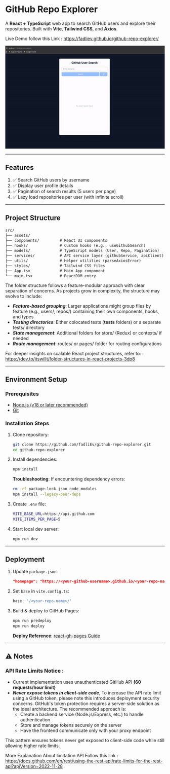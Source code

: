 # GitHub Repo Explorer

A **React + TypeScript** web app to search GitHub users and explore their repositories. Built with **Vite**, **Tailwind CSS**, and **Axios**.

Live Demo follow this Link : https://fadliev.github.io/github-repo-explorer/

![gif-image](/demo.gif)

---

## Features

1. ✅ Search GitHub users by username
2. ✅ Display user profile details
3. ✅ Pagination of search results (5 users per page)
4. ✅ Lazy load repositories per user (with infinite scroll)

---

## Project Structure

```
src/
├── assets/
├── components/         # React UI components
├── hooks/              # Custom hooks (e.g., useGithubSearch)
├── models/             # TypeScript models (User, Repo, Pagination)
├── services/           # API service layer (githubService, apiClient)
├── utils/              # Helper utilities (parseAxiosError)
├── styles/             # Tailwind CSS files
├── App.tsx             # Main App component
└── main.tsx            # ReactDOM entry
```

The folder structure follows a feature-modular approach with clear separation of concerns. As projects grow in complexity, the structure may evolve to include:

- ***Feature-based grouping***: Larger applications might group files by feature (e.g., users/, repos/) containing their own components, hooks, and types
- ***Testing directories***: Either colocated tests (__tests__ folders) or a separate tests/ directory
- ***State management***: Additional folders for store/ (Redux) or contexts/ if needed
- ***Route management***: routes/ or pages/ folder for routing configurations

For deeper insights on scalable React project structures, refer to: : https://dev.to/itswillt/folder-structures-in-react-projects-3dp8 

---

## Environment Setup

### Prerequisites

- [Node.js (v18 or later recommended)](https://nodejs.org/en/download)
- [Git](https://git-scm.com/)

### Installation Steps

1. Clone repository:

   ```bash
   git clone https://github.com/fadliEv/github-repo-explorer.git
   cd github-repo-explorer
   ```
2. Install dependencies:

   ```bash
   npm install
   ```

   **Troubleshooting**: If encountering dependency errors:

    ```bash
   rm -rf package-lock.json node_modules
   npm install --legacy-peer-deps
   ```

3. Create `.env` file:

   ```bash
   VITE_BASE_URL=https://api.github.com   
   VITE_ITEMS_PER_PAGE=5
   ```
4. Start local dev server:

   ```bash
   npm run dev
   ```   
---

## Deployment

1. Update `package.json`:

   ```json
   "homepage": "https://<your-github-username>.github.io/<your-repo-name>"
   ```
2. Set `base` in `vite.config.ts`:

   ```ts
   base: '/<your-repo-name>/'
   ```
3. Build & deploy to GitHub Pages:

   ```bash
   npm run predeploy
   npm run deploy
   ```
   **Deploy Reference**: [react-gh-pages Guide](https://github.com/gitname/react-gh-pages)
---

## ⚠️ Notes

### API Rate Limits Notice : 
- Current implementation uses unauthenticated GitHub API **(60 requests/hour limit)**
- ***Never expose tokens in client-side code***, To increase the API rate limit using a GitHub token, please note this introduces deployment security concerns. GitHub's token protection requires a server-side solution as the ideal architecture. The recommended approach is:
   - Create a backend service (Node.js/Express, etc.) to handle authentication
   - Store and manage tokens securely on the server
   - Have the frontend communicate only with your proxy endpoint

This pattern ensures tokens never get exposed to client-side code while still allowing higher rate limits.

More Explanation About limitation API Follow this link : https://docs.github.com/en/rest/using-the-rest-api/rate-limits-for-the-rest-api?apiVersion=2022-11-28